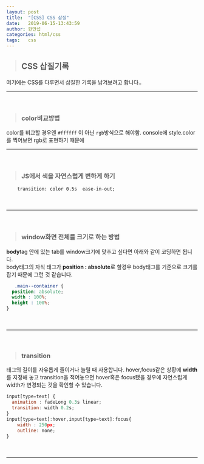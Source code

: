 ```yaml
---
layout: post
title:  "[CSS] CSS 삽질"
date:   2019-06-15-13:43:59
author: 한만섭
categories: html/css
tags:	css 
---
```


> ## CSS 삽질기록 
  여기에는 CSS를 다루면서 삽질한 기록을 남겨보려고 합니다..
　    
  
***

　  
> ### color비교방법 
  color를 비교할 경우엔 `#ffffff` 이 아닌 `rgb`방식으로 해야함. console에 style.color를 찍어보면 rgb로 표현하기 때문에 
 　    
  
***

　   
  
> ### JS에서 색을 자연스럽게 변하게 하기 
  ```
      transition: color 0.5s  ease-in-out;
  ```
 　    
  
***

　   
> ### window화면 전체를 크기로 하는 방법 
  **body**tag 안에 있는 tab를 window크기에 맞추고 싶다면 아래와 같이 코딩하면 됩니다.  
  body태그의 자식 태그가 **position : absolute**로 할경우 body태그를 기준으로 크기를 잡기 때문에 그런 것 같습니다. 
  ```css
     .main--container {
    position: absolute;
    width : 100%;
    height : 100%;
  }
  ```
　    
  
***

　  
> ### transition
  태그의 길이를 자유롭게 줄이거나 늘릴 때 사용합니다. hover,focus같은 상황에 **width**를 지정해 놓고 transition을 적어놓으면 
  hover혹은 focus됐을 경우에 자연스럽게 width가 변경되는 것을 확인할 수 있습니다. 
  ```javascript
  input[type=text] {
    animation : fadeLong 0.3s linear;
    transition: width 0.2s;
  }
  input[type=text]:hover,input[type=text]:focus{
      width : 250px;
      outline: none;
  }
  ```
　    
  
***

　  
